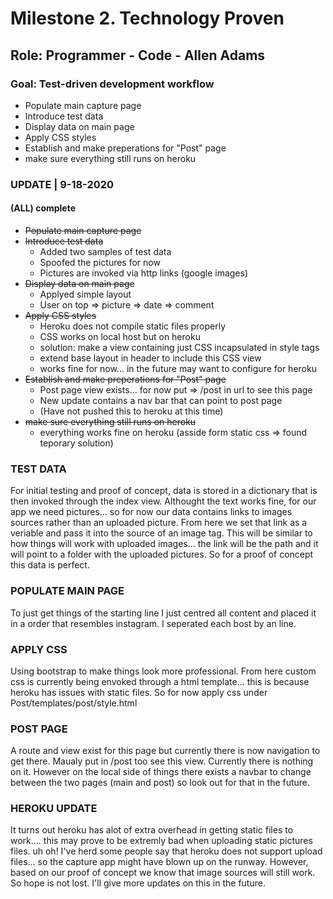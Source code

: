 # Milestone 2. Technology Proven

## Role: Programmer - Code - Allen Adams

### Goal: Test-driven development workflow 

* Populate main capture page
* Introduce test data
* Display data on main page
* Apply CSS styles
* Establish and make preperations for "Post" page
* make sure everything still runs on heroku

### UPDATE | 9-18-2020

#### (ALL) complete
* ~~Populate main capture page~~
* ~~Introduce test data~~
    * Added two samples of test data
    * Spoofed the pictures for now
    * Pictures are invoked via http links (google images)
* ~~Display data on main page~~
    * Applyed simple layout
    * User on top => picture => date => comment
* ~~Apply CSS styles~~
    * Heroku does not compile static files properly
    * CSS works on local host but on heroku
    * solution: make a view containing just CSS incapsulated in style tags
    * extend base layout in header to include this CSS view
    * works fine for now... in the future may want to configure for heroku
* ~~Establish and make preperations for "Post" page~~
    * Post page view exists... for now put => /post in url to see this page
    * New update contains a nav bar that can point to post page
    * (Have not pushed this to heroku at this time)
* ~~make sure everything still runs on heroku~~
    * everything works fine on heroku (asside form static css => found teporary solution)

### TEST DATA
For initial testing and proof of concept, data is stored in a dictionary that is then invoked through the index view. Althought the text works fine, for our app we need pictures... so for now our data contains links to images sources rather than an uploaded picture. From here we set that link as a veriable and pass it into the source of an image tag. This will be similar to how things will work with uploaded images... the link will be the path and it will point to a folder with the uploaded pictures. So for a proof of concept this data is perfect.   

### POPULATE MAIN PAGE
To just get things of the starting line I just centred all content and placed it in a order that resembles instagram. I seperated each bost by an line. 

### APPLY CSS
Using bootstrap to make things look more professional. From here custom css is currently being envoked through a html template... this is because heroku has issues with static files. So for now apply css under Post/templates/post/style.html 

### POST PAGE
A route and view exist for this page but currently there is now navigation to get there. Maualy put in /post too see this view. Currently there is nothing on it. However on the local side of things there exists a navbar to change between the two pages (main and post) so look out for that in the future.

### HEROKU UPDATE
It turns out heroku has alot of extra overhead in getting static files to work.... this may prove to be extremly bad when uploading static pictures files. uh oh! I've herd some people say that heroku does not support upload files... so the capture app might have blown up on the runway. However, based on our proof of concept we know that image sources will still work. So hope is not lost. I'll give more updates on this in the future. 

